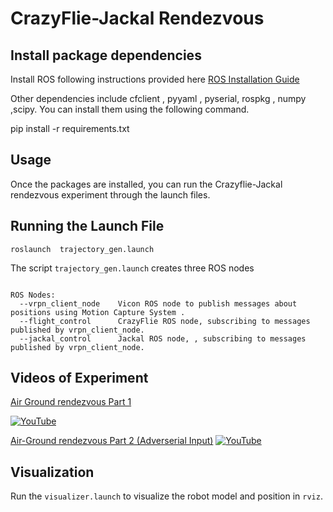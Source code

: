 # CrazyFlie-Jackal Rendezvous

## Install package dependencies

Install ROS following instructions provided here [ROS Installation Guide](http://wiki.ros.org/ROS/Installation)

Other dependencies include  cfclient , pyyaml , pyserial, rospkg , numpy ,scipy. You can install them using the following command.

pip install -r requirements.txt

## Usage
Once the packages are installed, you can run the Crazyflie-Jackal rendezvous experiment through the launch files.

## Running the Launch File

```roslaunch  trajectory_gen.launch```

The script ```trajectory_gen.launch``` creates three ROS nodes
``` 

ROS Nodes:
  --vrpn_client_node    Vicon ROS node to publish messages about positions using Motion Capture System .
  --flight_control      CrazyFlie ROS node, subscribing to messages published by vrpn_client_node.
  --jackal_control      Jackal ROS node, , subscribing to messages published by vrpn_client_node.

```


## Videos of Experiment

 [Air Ground rendezvous Part 1](https://www.youtube.com/watch?v=-Sh3pG2a6Zc)

[![YouTube](http://i.ytimg.com/vi/-Sh3pG2a6Zc/hqdefault.jpg)](https://www.youtube.com/watch?v=-Sh3pG2a6Zc)


[Air-Ground rendezvous Part 2 (Adverserial Input)](https://www.youtube.com/watch?v=0-C5bhJe_ZM)
[![YouTube](http://i.ytimg.com/vi/0-C5bhJe_ZM/hqdefault.jpg)](https://www.youtube.com/watch?v=0-C5bhJe_ZM)

## Visualization
Run the ```visualizer.launch``` to visualize the robot model and position in ```rviz```.

